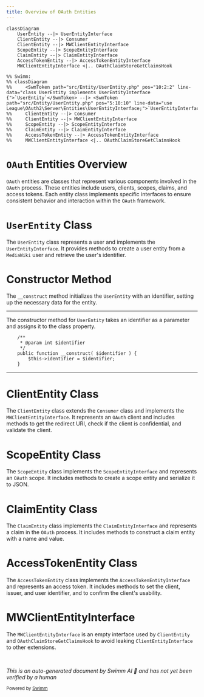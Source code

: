 ```yaml
---
title: Overview of OAuth Entities
---
```

```mermaid
classDiagram
    UserEntity --|> UserEntityInterface
    ClientEntity --|> Consumer
    ClientEntity --|> MWClientEntityInterface
    ScopeEntity --|> ScopeEntityInterface
    ClaimEntity --|> ClaimEntityInterface
    AccessTokenEntity --|> AccessTokenEntityInterface
    MWClientEntityInterface <|.. OAuthClaimStoreGetClaimsHook

%% Swimm:
%% classDiagram
%%     <SwmToken path="src/Entity/UserEntity.php" pos="10:2:2" line-data="class UserEntity implements UserEntityInterface {">`UserEntity`</SwmToken> --|> <SwmToken path="src/Entity/UserEntity.php" pos="5:10:10" line-data="use League\OAuth2\Server\Entities\UserEntityInterface;">`UserEntityInterface`</SwmToken>
%%     ClientEntity --|> Consumer
%%     ClientEntity --|> MWClientEntityInterface
%%     ScopeEntity --|> ScopeEntityInterface
%%     ClaimEntity --|> ClaimEntityInterface
%%     AccessTokenEntity --|> AccessTokenEntityInterface
%%     MWClientEntityInterface <|.. OAuthClaimStoreGetClaimsHook
```

# <SwmToken path="src/Entity/UserEntity.php" pos="3:6:6" line-data="namespace MediaWiki\Extension\OAuth\Entity;">`OAuth`</SwmToken> Entities Overview

<SwmToken path="src/Entity/UserEntity.php" pos="3:6:6" line-data="namespace MediaWiki\Extension\OAuth\Entity;">`OAuth`</SwmToken> entities are classes that represent various components involved in the <SwmToken path="src/Entity/UserEntity.php" pos="3:6:6" line-data="namespace MediaWiki\Extension\OAuth\Entity;">`OAuth`</SwmToken> process. These entities include users, clients, scopes, claims, and access tokens. Each entity class implements specific interfaces to ensure consistent behavior and interaction within the <SwmToken path="src/Entity/UserEntity.php" pos="3:6:6" line-data="namespace MediaWiki\Extension\OAuth\Entity;">`OAuth`</SwmToken> framework.

# <SwmToken path="src/Entity/UserEntity.php" pos="10:2:2" line-data="class UserEntity implements UserEntityInterface {">`UserEntity`</SwmToken> Class

The <SwmToken path="src/Entity/UserEntity.php" pos="10:2:2" line-data="class UserEntity implements UserEntityInterface {">`UserEntity`</SwmToken> class represents a user and implements the <SwmToken path="src/Entity/UserEntity.php" pos="5:10:10" line-data="use League\OAuth2\Server\Entities\UserEntityInterface;">`UserEntityInterface`</SwmToken>. It provides methods to create a user entity from a <SwmToken path="src/Entity/UserEntity.php" pos="3:2:2" line-data="namespace MediaWiki\Extension\OAuth\Entity;">`MediaWiki`</SwmToken> user and retrieve the user's identifier.

# Constructor Method

The <SwmToken path="src/Entity/UserEntity.php" pos="36:5:5" line-data="	public function __construct( $identifier ) {">`__construct`</SwmToken> method initializes the <SwmToken path="src/Entity/UserEntity.php" pos="10:2:2" line-data="class UserEntity implements UserEntityInterface {">`UserEntity`</SwmToken> with an identifier, setting up the necessary data for the entity.

<SwmSnippet path="/src/Entity/UserEntity.php" line="33">

---

The constructor method for <SwmToken path="src/Entity/UserEntity.php" pos="10:2:2" line-data="class UserEntity implements UserEntityInterface {">`UserEntity`</SwmToken> takes an identifier as a parameter and assigns it to the class property.

```hack
	/**
	 * @param int $identifier
	 */
	public function __construct( $identifier ) {
		$this->identifier = $identifier;
	}
```

---

</SwmSnippet>

# ClientEntity Class

The `ClientEntity` class extends the `Consumer` class and implements the `MWClientEntityInterface`. It represents an <SwmToken path="src/Entity/UserEntity.php" pos="3:6:6" line-data="namespace MediaWiki\Extension\OAuth\Entity;">`OAuth`</SwmToken> client and includes methods to get the redirect URI, check if the client is confidential, and validate the client.

# ScopeEntity Class

The `ScopeEntity` class implements the `ScopeEntityInterface` and represents an <SwmToken path="src/Entity/UserEntity.php" pos="3:6:6" line-data="namespace MediaWiki\Extension\OAuth\Entity;">`OAuth`</SwmToken> scope. It includes methods to create a scope entity and serialize it to JSON.

# ClaimEntity Class

The `ClaimEntity` class implements the `ClaimEntityInterface` and represents a claim in the <SwmToken path="src/Entity/UserEntity.php" pos="3:6:6" line-data="namespace MediaWiki\Extension\OAuth\Entity;">`OAuth`</SwmToken> process. It includes methods to construct a claim entity with a name and value.

# AccessTokenEntity Class

The `AccessTokenEntity` class implements the `AccessTokenEntityInterface` and represents an access token. It includes methods to set the client, issuer, and user identifier, and to confirm the client's usability.

# MWClientEntityInterface

The `MWClientEntityInterface` is an empty interface used by `ClientEntity` and `OAuthClaimStoreGetClaimsHook` to avoid leaking `ClientEntityInterface` to other extensions.

&nbsp;

*This is an auto-generated document by Swimm AI 🌊 and has not yet been verified by a human*

<SwmMeta version="3.0.0" repo-id="Z2l0aHViJTNBJTNBbWVkaWF3aWtpLWV4dGVuc2lvbnMtT0F1dGglM0ElM0FTd2ltbS1EZW1v" repo-name="mediawiki-extensions-OAuth"><sup>Powered by [Swimm](/)</sup></SwmMeta>
